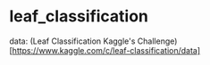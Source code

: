 # leaf_classification

data: (Leaf Classification Kaggle's Challenge)[https://www.kaggle.com/c/leaf-classification/data]
